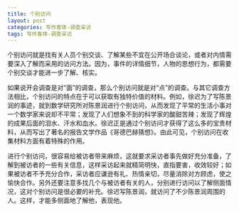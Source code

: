 ```yaml
---
title: 个别访问
layout: post
categories: 写作客体-调查采访
tags: 写作客体-调查采访
---
```


个别访问就是找有关人员个别交谈、了解某些不宜在公开场合谈论，或者对内情需要深入了解而采用的访问方法。因为，事件的详情细节，人物的思想行为，都需要个别交谈才能进一步了解、核实。

如果说开会调查是对“面”的调查，那么个别访问就是对“点”的调查。与其它调查方法相比，个别访问的特点在于可以获取有独特价值的材料。例如，徐迟为了写陈景润的事迹，就到数学研究所对陈景润进行个别访问，从而发现了平常的生活小事对一个数学家来说却不平常；发现了人们想象不到的科学家的酸甜苦辣；发现了辉煌的成果后面的泪水、汗水和血水。徐迟正是通过个别访问才获得了这么多的宝贵材料，从而写出了著名的报告文学作品《哥德巴赫猜想》。由此可见，个别访问在收集材料方面有着特殊的作用。

进行个别访问，很容易给被访者带来麻烦，这就要求采访者事先做好充分准备，了解到被访者的一些有关信息，这样采访起来就精简明快，直指要害，收效较好；如果被访者不予充分合作，采访者应谦逊有礼、热情亲切，尽量消除对方顾虑，使之愉快合作。另外还要注意多找几个与被访者有关的人，分别进行访问以了解侧面情况，这对个别访问是很必要的补充。徐迟写陈景润，就访问了不少陈景润周围的人。这样，才能多侧面地了解他，表现他。 
